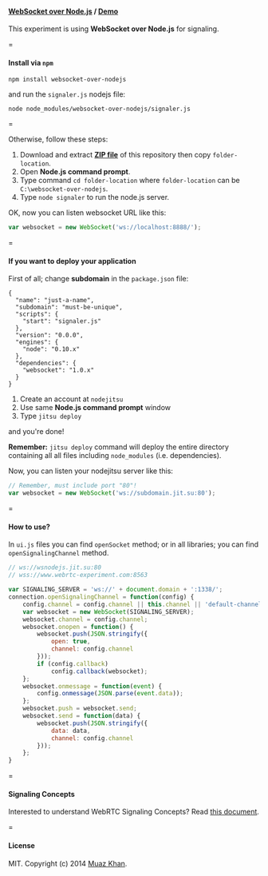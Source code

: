 #### [WebSocket over Node.js](https://github.com/webrtclabs/signalserver/) / [Demo](https://www.quickstreamhost.com)

This experiment is using **WebSocket over Node.js** for signaling.

=

#### Install via `npm`

```
npm install websocket-over-nodejs
```

and run the `signaler.js` nodejs file:

```
node node_modules/websocket-over-nodejs/signaler.js
```

=

Otherwise, follow these steps:

1. Download and extract [**ZIP file**](https://github.com/webrtclabs/signalserver/archive/master.zip) of this repository then copy `folder-location`.
2. Open **Node.js command prompt**.
3. Type command `cd folder-location` where `folder-location` can be `C:\websocket-over-nodejs`.
4. Type `node signaler` to run the node.js server.

OK, now you can listen websocket URL like this:

```javascript
var websocket = new WebSocket('ws://localhost:8888/');
```

=

#### If you want to deploy your application

First of all; change **subdomain** in the `package.json` file:

```
{
  "name": "just-a-name",
  "subdomain": "must-be-unique",
  "scripts": {
    "start": "signaler.js"
  },
  "version": "0.0.0",
  "engines": {
    "node": "0.10.x"
  },
  "dependencies": {
    "websocket": "1.0.x"
  }
}
```

1. Create an account at `nodejitsu`
2. Use same **Node.js command prompt** window
3. Type `jitsu deploy` 

and you're done!

**Remember:** `jitsu deploy` command will deploy the entire directory containing all all files including `node_modules` (i.e. dependencies).

Now, you can listen your nodejitsu server like this:

```javascript
// Remember, must include port "80"!
var websocket = new WebSocket('ws://subdomain.jit.su:80');
```

=

#### How to use?

In `ui.js` files you can find `openSocket` method; or in all libraries; you can find `openSignalingChannel` method.

```javascript
// ws://wsnodejs.jit.su:80
// wss://www.webrtc-experiment.com:8563

var SIGNALING_SERVER = 'ws://' + document.domain + ':1338/';
connection.openSignalingChannel = function(config) {
    config.channel = config.channel || this.channel || 'default-channel';
    var websocket = new WebSocket(SIGNALING_SERVER);
    websocket.channel = config.channel;
    websocket.onopen = function() {
        websocket.push(JSON.stringify({
            open: true,
            channel: config.channel
        }));
        if (config.callback)
            config.callback(websocket);
    };
    websocket.onmessage = function(event) {
        config.onmessage(JSON.parse(event.data));
    };
    websocket.push = websocket.send;
    websocket.send = function(data) {
        websocket.push(JSON.stringify({
            data: data,
            channel: config.channel
        }));
    };
}
```

=

#### Signaling Concepts

Interested to understand WebRTC Signaling Concepts? Read [this document](http://quickstreamhost.com/signalserver).

=

#### License

MIT. Copyright (c) 2014 [Muaz Khan](https://quickstreamhost.com).
